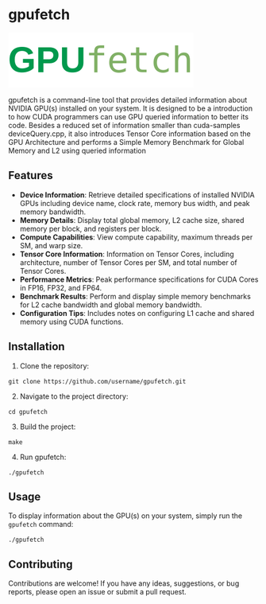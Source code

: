 # gpufetch

![gpufetch logo](./logo-gpufetch.png)

gpufetch is a command-line tool that provides detailed information about NVIDIA GPU(s) installed on your system. It is designed to be a introduction to how CUDA programmers can use GPU queried information to better its code. Besides a reduced set of information smaller than cuda-samples deviceQuery.cpp, it also introduces Tensor Core information based on the GPU Architecture and performs a Simple Memory Benchmark for Global Memory and L2 using queried information  

## Features

* **Device Information**: Retrieve detailed specifications of installed NVIDIA GPUs including device name, clock rate, memory bus width, and peak memory bandwidth.
* **Memory Details**: Display total global memory, L2 cache size, shared memory per block, and registers per block.
* **Compute Capabilities**: View compute capability, maximum threads per SM, and warp size.
* **Tensor Core Information**: Information on Tensor Cores, including architecture, number of Tensor Cores per SM, and total number of Tensor Cores.
* **Performance Metrics**: Peak performance specifications for CUDA Cores in FP16, FP32, and FP64.
* **Benchmark Results**: Perform and display simple memory benchmarks for L2 cache bandwidth and global memory bandwidth.
* **Configuration Tips**: Includes notes on configuring L1 cache and shared memory using CUDA functions.




## Installation

1. Clone the repository:

```shell
git clone https://github.com/username/gpufetch.git
```

2. Navigate to the project directory:

```shell
cd gpufetch
```

3. Build the project:

```shell
make
```

4. Run gpufetch:

```shell
./gpufetch
```

## Usage

To display information about the GPU(s) on your system, simply run the `gpufetch` command:

```shell
./gpufetch
```

## Contributing

Contributions are welcome! If you have any ideas, suggestions, or bug reports, please open an issue or submit a pull request.

